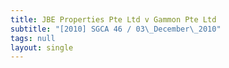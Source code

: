 ```yaml
---
title: JBE Properties Pte Ltd v Gammon Pte Ltd
subtitle: "[2010] SGCA 46 / 03\_December\_2010"
tags: null
layout: single
---
```



